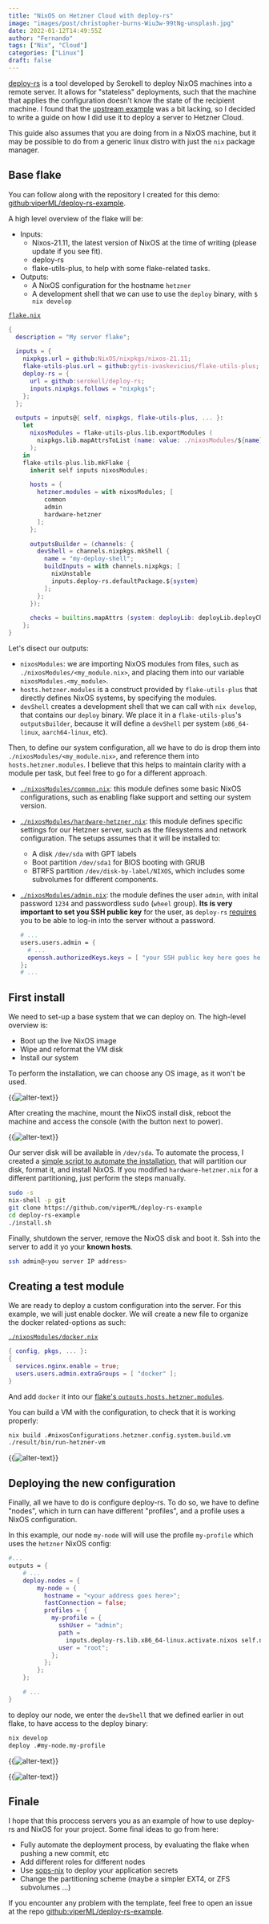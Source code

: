 ```yaml
---
title: "NixOS on Hetzner Cloud with deploy-rs"
image: "images/post/christopher-burns-Wiu3w-99tNg-unsplash.jpg"
date: 2022-01-12T14:49:55Z
author: "Fernando"
tags: ["Nix", "Cloud"]
categories: ["Linux"]
draft: false
---
```


[deploy-rs](https://github.com/serokell/deploy-rs) is a tool developed by Serokell to deploy NixOS machines into a remote server. It allows for "stateless" deployments, such that the machine that applies the configuration doesn't know the state of the recipient machine. I found that the [upstream example](https://raw.githubusercontent.com/serokell/deploy-rs/master/examples/system/README.md) was a bit lacking, so I decided to write a guide on how I did use it to deploy a server to Hetzner Cloud.

This guide also assumes that you are doing from in a NixOS machine, but it may be possible to do from a generic linux distro with just the `nix` package manager.


## Base flake

You can follow along with the repository I created for this demo: [github:viperML/deploy-rs-example](https://github.com/viperML/deploy-rs-example).

A high level overview of the flake will be:

- Inputs:
  - Nixos-21.11, the latest version of NixOS at the time of writing (please update if you see fit).
  - deploy-rs
  - flake-utils-plus, to help with some flake-related tasks.
- Outputs:
   - A NixOS configuration for the hostname `hetzner`
   - A development shell that we can use to use the `deploy` binary, with `$ nix develop`

[`flake.nix`](https://github.com/viperML/deploy-rs-example/blob/master/flake.nix)
```nix
{
  description = "My server flake";

  inputs = {
    nixpkgs.url = github:NixOS/nixpkgs/nixos-21.11;
    flake-utils-plus.url = github:gytis-ivaskevicius/flake-utils-plus;
    deploy-rs = {
      url = github:serokell/deploy-rs;
      inputs.nixpkgs.follows = "nixpkgs";
    };
  };

  outputs = inputs@{ self, nixpkgs, flake-utils-plus, ... }:
    let
      nixosModules = flake-utils-plus.lib.exportModules (
        nixpkgs.lib.mapAttrsToList (name: value: ./nixosModules/${name}) (builtins.readDir ./nixosModules)
      );
    in
    flake-utils-plus.lib.mkFlake {
      inherit self inputs nixosModules;

      hosts = {
        hetzner.modules = with nixosModules; [
          common
          admin
          hardware-hetzner
        ];
      };

      outputsBuilder = (channels: {
        devShell = channels.nixpkgs.mkShell {
          name = "my-deploy-shell";
          buildInputs = with channels.nixpkgs; [
            nixUnstable
            inputs.deploy-rs.defaultPackage.${system}
          ];
        };
      });

      checks = builtins.mapAttrs (system: deployLib: deployLib.deployChecks self.deploy) inputs.deploy-rs.lib;
    };
}
```

Let's disect our outputs:

- `nixosModules`: we are importing NixOS modules from files, such as `./nixosModules/<my_module.nix>`, and placing them into our variable `nixosModules.<my_module>`.
- `hosts.hetzner.modules` is a construct provided by `flake-utils-plus` that directly defines NixOS systems, by specifying the modules.
- `devShell` creates a development shell that we can call with `nix develop`, that contains our `deploy` binary. We place it in a `flake-utils-plus`'s `outputsBuilder`, because it will define a `devShell` per system (`x86_64-linux`, `aarch64-linux`, etc).

Then, to define our system configuration, all we have to do is drop them into `./nixosModules/<my_module.nix>`, and reference them into `hosts.hetzner.modules`. I believe that this helps to maintain clarity with a module per task, but feel free to go for a different approach.

- [`./nixosModules/common.nix`](https://github.com/viperML/deploy-rs-example/blob/master/nixosModules/common.nix): this module defines some basic NixOS configurations, such as enabling flake support and setting our system version.

- [`./nixosModules/hardware-hetzner.nix`](https://github.com/viperML/deploy-rs-example/blob/master/nixosModules/hardware-hetzner.nix): this module defines specific settings for our Hetzner server, such as the filesystems and network configuration. The setups assumes that it will be installed to:
  - A disk `/dev/sda` with GPT labels
  - Boot partition `/dev/sda1` for BIOS booting with GRUB
  - BTRFS partition `/dev/disk-by-label/NIXOS`, which includes some subvolumes for different components.

- [`./nixosModules/admin.nix`](https://github.com/viperML/deploy-rs-example/blob/master/nixosModules/admin.nix): the module defines the user `admin`, with inital password `1234` and passwordless sudo (`wheel` group). **Its is very important to set you SSH public key** for the user, as `deploy-rs` [requires](https://github.com/serokell/deploy-rs/issues/107) you to be able to log-in into the server without a password.
  ```nix
  # ...
  users.users.admin = {
    # ...
    openssh.authorizedKeys.keys = [ "your SSH public key here goes here" ];
  };
  # ...
  ```

## First install

We need to set-up a base system that we can deploy on. The high-level overview is:

- Boot up the live NixOS image
- Wipe and reformat the VM disk
- Install our system

To perform the installation, we can choose any OS image, as it won't be used.

{{<image src="images/post/deploy-rs-example/create-server.png" caption="" alt="alter-text" command="fill" option="q95" class="img-fluid" title="Hetzner Cloud panel">}}

After creating the machine, mount the NixOS install disk, reboot the machine and access the console (with the button next to power).

{{<image src="images/post/deploy-rs-example/select-installer.png" caption="" alt="alter-text" command="fill" option="q95" class="img-fluid" title="Hetzner Cloud, loading NixOS">}}

Our server disk will be available in `/dev/sda`. To automate the process, I created a [simple script to automate the installation](https://github.com/viperML/deploy-rs-example/blob/master/install.sh), that will partition our disk, format it, and install NixOS. If you modified `hardware-hetzner.nix` for a different partitioning, just perform the steps manually.

```bash
sudo -s
nix-shell -p git
git clone https://github.com/viperML/deploy-rs-example
cd deploy-rs-example
./install.sh
```

Finally, shutdown the server, remove the NixOS disk and boot it. Ssh into the server to add it yo your **known hosts**.

```bash
ssh admin@<you server IP address>
```


## Creating a test module

We are ready to deploy a custom configuration into the server. For this example, we will just enable docker. We will create a new file to organize the docker related-options as such:

[`./nixosModules/docker.nix`](https://github.com/viperML/deploy-rs-example/blob/master/nixosModules/docker.nix)

```nix
{ config, pkgs, ... }:
{
  services.nginx.enable = true;
  users.users.admin.extraGroups = [ "docker" ];
}
```

And add `docker` it into our [flake's `outputs.hosts.hetzner.modules`](https://github.com/viperML/deploy-rs-example/blob/d7b253168a59f92547997a24645c95cc0e08f439/flake.nix#L28).

You can build a VM with the configuration, to check that it is working properly:

```bash
nix build .#nixosConfigurations.hetzner.config.system.build.vm
./result/bin/run-hetzner-vm
```

{{<image src="images/post/deploy-rs-example/docker.png" caption="" alt="alter-text" command="fill" option="q95" class="img-fluid" title="VM with changes">}}


## Deploying the new configuration

Finally, all we have to do is configure deploy-rs. To do so, we have to define "nodes", which in turn can have different "profiles", and a profile uses a NixOS configuration.

In this example, our node `my-node` will will use the profile `my-profile` which uses the `hetzner` NixOS config:

```nix
#...
outputs = {
    # ...
    deploy.nodes = {
        my-node = {
          hostname = "<your address goes here>";
          fastConnection = false;
          profiles = {
            my-profile = {
              sshUser = "admin";
              path =
                inputs.deploy-rs.lib.x86_64-linux.activate.nixos self.nixosConfigurations.hetzner;
              user = "root";
            };
          };
        };
    };

    # ...
}
```

to deploy our node, we enter the `devShell` that we defined earlier in out flake, to have access to the deploy binary:

```bash
nix develop
deploy .#my-node.my-profile
```

{{<image src="images/post/deploy-rs-example/deploy.png" caption="" alt="alter-text" command="fill" option="q95" class="img-fluid" title="Deployment">}}

{{<image src="images/post/deploy-rs-example/check.png" caption="" alt="alter-text" command="fill" option="q95" class="img-fluid" title="Checking the deployment">}}


## Finale

I hope that this proccess servers you as an example of how to use deploy-rs and NixOS for your project. Some final ideas to go from here:

- Fully automate the deployment process, by evaluating the flake when pushing a new commit, etc
- Add different roles for different nodes
- Use [sops-nix](https://github.com/Mic92/sops-nix) to deploy your application secrets
- Change the partitioning scheme (maybe a simpler EXT4, or ZFS subvolumes ...)

If you encounter any problem with the template, feel free to open an issue at the repo [github:viperML/deploy-rs-example](https://github.com/viperML/deploy-rs-example).
